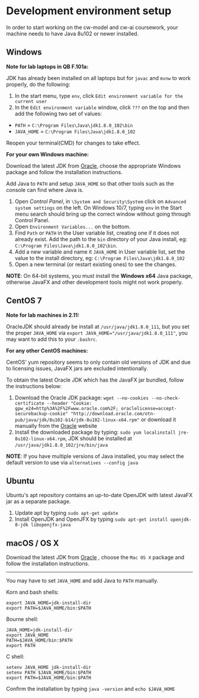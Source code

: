 # Development environment setup

In order to start working on the  cw-model and cw-ai coursework, 
your machine needs to have Java 8u102 or newer installed. 


## Windows

**Note for lab laptops in QB F.101a:**

JDK has already been installed on all laptops but for `javac` and `mvnw` to work properly, do the following:

1. In the start menu, type `env`, click `Edit environment variable for the current user`
2. In the `Edit environment variable` window, click `???` on the top and then add the following two set of values:

 * `PATH` = `C:\Program Files\Java\jdk1.8.0_102\bin`
 * `JAVA_HOME` = `C:\Program Files\Java\jdk1.8.0_102`

Reopen your terminal(CMD) for changes to take effect.

**For your own Windows machine:**

Download the latest JDK from 
[Oracle](http://www.oracle.com/technetwork/java/javase/downloads/jdk8-downloads-2133151.html),
choose the appropriate Windows package and follow the installation 
instructions.

Add Java to `PATH` and setup `JAVA_HOME` so that other tools such as 
the console can find where Java is.

 1. Open *Control Panel*, in `\System and Security\System` click 
    on `Advanced system settings` on the left. On Windows 10/7, typing
    `env` in the Start menu search should bring up the correct window
    without going through Control Panel.
 2. Open `Environment Variables...` on the bottom.
 3. Find `Path` or `PATH` in the User variable list, creating one if it
    does not already exist. Add the path to the `bin` directory of 
    your Java install, eg: `C:\Program Files\Java\jdk1.8.0_102\bin`.
 4. Add a new variable and name it `JAVA_HOME` in User variable list,
    set the value to the install directory, eg: 
    `C:\Program Files\Java\jdk1.8.0_102`
 5. Open a new terminal (or restart existing ones) to see the changes.
 
  
**NOTE**: On 64-bit systems, you must install the **Windows x64** Java
package, otherwise JavaFX and other development tools might not work
properly.


## CentOS 7

**Note for lab machines in 2.11:**

OracleJDK should already be install at `/usr/java/jdk1.8.0_111`, but you set the proper `JAVA_HOME` via `export JAVA_HOME="/usr/java/jdk1.8.0_111"`, you may want to add this to your `.bashrc`.

**For any other CentOS machines:**

CentOS' yum repository seems to only contain old versions of JDK and 
due to licensing issues, JavaFX jars are excluded intentionally.

To obtain the latest Oracle JDK which has the JavaFX jar bundled, follow
the instructions below:

 1. Download the Oracle JDK package: 
    `wget --no-cookies --no-check-certificate --header "Cookie: gpw_e24=http%3A%2F%2Fwww.oracle.com%2F; oraclelicense=accept-securebackup-cookie" "http://download.oracle.com/otn-pub/java/jdk/8u102-b14/jdk-8u102-linux-x64.rpm"`
     or download it manually from the 
     [Oracle](http://www.oracle.com/technetwork/java/javase/downloads/jdk8-downloads-2133151.html)
     website
 2. Install the downloaded package by typing:
    `sudo yum localinstall jre-8u102-linux-x64.rpm`, 
    JDK should be installed at `/usr/java/jdk1.8.0_102/jre/bin/java`
 
**NOTE**: If you have multiple versions of Java installed, you may 
select the default version to use via `alternatives --config java`

## Ubuntu

Ubuntu's apt repository contains an up-to-date OpenJDK with latest 
JavaFX jar as a separate package.

 1. Update apt by typing `sudo apt-get update`
 2. Install OpenJDK and OpenJFX by typing `sudo apt-get install openjdk-8-jdk libopenjfx-java`


## macOS / OS X

Download the latest JDK from 
[Oracle](http://www.oracle.com/technetwork/java/javase/downloads/jdk8-downloads-2133151.html)
, choose the `Mac OS X` package and follow the installation instructions. 

----

You may have to set `JAVA_HOME` and add Java to `PATH` manually.

Korn and bash shells:

    export JAVA_HOME=jdk-install-dir
    export PATH=$JAVA_HOME/bin:$PATH
    
Bourne shell:

    JAVA_HOME=jdk-install-dir
    export JAVA_HOME
    PATH=$JAVA_HOME/bin:$PATH
    export PATH
    
C shell:

    setenv JAVA_HOME jdk-install-dir
    setenv PATH $JAVA_HOME/bin:$PATH
    export PATH=$JAVA_HOME/bin:$PATH

Confirm the installation by typing `java -version` and `echo $JAVA_HOME`

